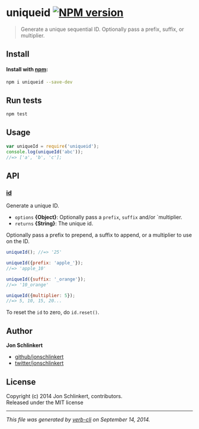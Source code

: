 # uniqueid [![NPM version](https://badge.fury.io/js/uniqueid.svg)](http://badge.fury.io/js/uniqueid)


> Generate a unique sequential ID. Optionally pass a prefix, suffix, or multiplier.

## Install
#### Install with [npm](npmjs.org):

```bash
npm i uniqueid --save-dev
```

## Run tests

```bash
npm test
```

## Usage

```js
var uniqueId = require('uniqueid');
console.log(uniqueId('abc'));
//=> ['a', 'b', 'c'];
```

## API
### [id](index.js#L32)

Generate a unique ID.

* `options` **{Object}**: Optionally pass a `prefix`, `suffix` and/or `multiplier.    
* `returns` **{String}**: The unique id.  

Optionally pass a prefix to prepend, a suffix to append, or a
multiplier to use on the ID.

```js
uniqueId(); //=> '25'

uniqueId({prefix: 'apple_'});
//=> 'apple_10'

uniqueId({suffix: '_orange'});
//=> '10_orange'

uniqueId({multiplier: 5});
//=> 5, 10, 15, 20...
```

To reset the `id` to zero, do `id.reset()`.

## Author

**Jon Schlinkert**
 
+ [github/jonschlinkert](https://github.com/jonschlinkert)
+ [twitter/jonschlinkert](http://twitter.com/jonschlinkert) 

## License
Copyright (c) 2014 Jon Schlinkert, contributors.  
Released under the MIT license

***

_This file was generated by [verb-cli](https://github.com/assemble/verb-cli) on September 14, 2014._